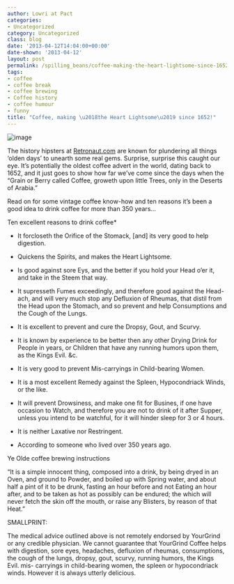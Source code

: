 ```yaml
---
author: Lowri at Pact
categories:
- Uncategorized
category: Uncategorized
class: blog
date: '2013-04-12T14:04:00+00:00'
date-shown: '2013-04-12'
layout: post
permalink: /spilling_beans/coffee-making-the-heart-lightsome-since-1652
tags:
- coffee
- coffee break
- coffee brewing
- Coffee history
- coffee humour
- funny
title: "Coffee, making \u2018the Heart Lightsome\u2019 since 1652!"
---
```


![image](http://media.tumblr.com/f87b2eae9123c86f55a4e222eca298c7/tumblr_inline_ml5b9m19nh1qz4rgp.jpg)

The history hipsters at [Retronaut.com](http://www.retronaut.com) are known
for plundering all things ‘olden days’ to unearth some real gems. Surprise,
surprise this caught our eye. It’s potentially the oldest coffee advert in the
world, dating back to 1652, and it just goes to show how far we’ve come since
the days when the “Grain or Berry called Coffee, groweth upon little Trees,
only in the Deserts of Arabia.”

Read on for some vintage coffee know-how and ten reasons it’s been a good idea
to drink coffee for more than 350 years…

Ten excellent reasons to drink coffee*

  * It forcloseth the Orifice of the Stomack, [and] its very good to help digestion.
  * Quickens the Spirits, and makes the Heart Lightsome.
  * Is good against sore Eys, and the better if you hold your Head o’er it, and take in the Steem that way.
  * It supresseth Fumes exceedingly, and therefore good against the Head-ach, and will very much stop any Defluxion of Rheumas, that distil from the Head upon the Stomach, and so prevent and help Consumptions and the Cough of the Lungs.
  * It is excellent to prevent and cure the Dropsy, Gout, and Scurvy.
  * It is known by experience to be better then any other Drying Drink for People in years, or Children that have any running humors upon them, as the Kings Evil. &c.
  * It is very good to prevent Mis-carryings in Child-bearing Women.
  * It is a most excellent Remedy against the Spleen, Hypocondriack Winds, or the like.
  * It will prevent Drowsiness, and make one fit for Busines, if one have occasion to Watch, and therefore you are not to drink of it after Supper, unless you intend to be watchful, for it will hinder sleep for 3 or 4 hours.
  * It is neither Laxative nor Restringent.

* According to someone who lived over 350 years ago.

Ye Olde coffee brewing instructions

“It is a simple innocent thing, composed into a drink, by being dryed in an
Oven, and ground to Powder, and boiled up with Spring water, and about half a
pint of it to be drunk, fasting an hour before and not Eating an hour after,
and to be taken as hot as possibly can be endured; the which will never fetch
the skin off the mouth, or raise any Blisters, by reason of that Heat.”

SMALLPRINT:

The medical advice outlined above is not remotely endorsed by YourGrind or any
credible physician. We cannot guarantee that YourGrind Coffee helps with
digestion, sore eyes, headaches, defluxion of rheumas, consumptions, the cough
of the lungs, dropsy, gout, scurvy, running humors, the Kings Evil. mis-
carryings in child-bearing women, the spleen or hypocondriack winds. However
it is always utterly delicious.